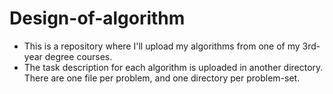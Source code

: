 # Design-of-algorithm
* This is a repository where I'll upload my algorithms from one of my 3rd-year degree courses.
* The task description for each algorithm is uploaded in another directory. There are one file per problem, and one directory per problem-set.
